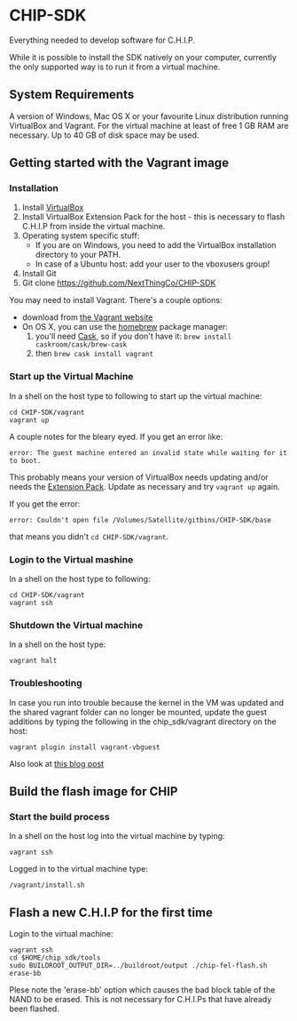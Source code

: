 # CHIP-SDK
Everything needed to develop software for C.H.I.P.

While it is possible to install the SDK natively on your computer, currently the only supported way is to run it from a virtual machine.

## System Requirements
A version of Windows, Mac OS X or your favourite Linux distribution running VirtualBox and Vagrant.
For the virtual machine at least of free 1 GB RAM are necessary.
Up to 40 GB of disk space may be used.

## Getting started with the Vagrant image

### Installation

1. Install [VirtualBox](https://www.virtualbox.org/wiki/Downloads)
2. Install VirtualBox Extension Pack for the host - this is necessary to flash C.H.I.P from inside the virtual machine.
3. Operating system specific stuff:
   - If you are on Windows, you need to add the VirtualBox installation directory to your PATH.
   - In case of a Ubuntu host: add your user to the vboxusers group!
4. Install Git
4. Git clone https://github.com/NextThingCo/CHIP-SDK

You may need to install Vagrant. There's a couple options: 

* download from [the Vagrant website](https://www.vagrantup.com/downloads.html)
* On OS X, you can use the [homebrew](http://brew.sh) package manager: 
    1. you'll need [Cask](http://caskroom.io), so if you don't have it: `brew install caskroom/cask/brew-cask`
    2. then `brew cask install vagrant`

### Start up the Virtual Machine

In a shell on the host type to following to start up the virtual machine:

    cd CHIP-SDK/vagrant
    vagrant up

A couple notes for the bleary eyed. If you get an error like:

    error: The guest machine entered an invalid state while waiting for it to boot.

This probably means your version of VirtualBox needs updating and/or needs the [Extension Pack](https://www.virtualbox.org/wiki/Downloads). Update as necessary and try `vagrant up` again.

If you get the error:

    error: Couldn't open file /Volumes/Satellite/gitbins/CHIP-SDK/base
    
that means you didn't `cd CHIP-SDK/vagrant`.

### Login to the Virtual mashine

In a shell on the host type to following:

    cd CHIP-SDK/vagrant
    vagrant ssh

### Shutdown the Virtual machine
In a shell on the host type:

    vagrant halt

### Troubleshooting
In case you run into trouble because the kernel in the VM was updated and the shared vagrant folder can no longer be mounted, update the guest additions by typing the following in the chip_sdk/vagrant directory on the host:

    vagrant plugin install vagrant-vbguest

Also look at [this blog post](http://kvz.io/blog/2013/01/16/vagrant-tip-keep-virtualbox-guest-additions-in-sync/)


## Build the flash image for CHIP

### Start the build process
In a shell on the host log into the virtual machine by typing:

    vagrant ssh

Logged in to the virtual machine type:

    /vagrant/install.sh


## Flash a new C.H.I.P for the first time

Login to the virtual machine:

    vagrant ssh
    cd $HOME/chip_sdk/tools
    sudo BUILDROOT_OUTPUT_DIR=../buildroot/output ./chip-fel-flash.sh erase-bb     

Plese note the 'erase-bb' option which causes the bad block table of the NAND to be erased. This is not necessary for C.H.I.Ps that have already been flashed.


